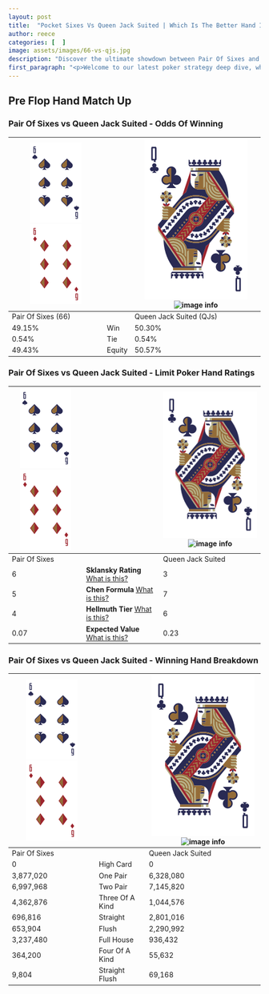 ```yaml
---
layout: post
title:  "Pocket Sixes Vs Queen Jack Suited | Which Is The Better Hand In Poker? A Complete Guide"
author: reece
categories: [  ]
image: assets/images/66-vs-qjs.jpg
description: "Discover the ultimate showdown between Pair Of Sixes and Queen Jack Suited in poker! Uncover the odds, strategies, and scenarios where one hand triumphs over the other. Get ready to up your poker game with this thrilling analysis."
first_paragraph: "<p>Welcome to our latest poker strategy deep dive, where we're pitting two distinct hands against each other in a high-stakes showdown: Pair Of Sixes vs Queen Jack Suited.</p><p>In the dynamic world of poker, every decision counts, and knowing which hand holds the upper hand is key to your success at the table.</p><p>In this article, we'll dissect these two hands, explore the scenarios where one dominates the other, and equip you with the knowledge to make strategic choices that can tip the odds in your favor.</p><p>Get ready to unravel the intriguing dynamics of these poker hands and elevate your game to new heights.</p>"
---
```




[comment]: # (sp0)

## Pre Flop Hand Match Up

<div class="table hand-ratings" markdown="1"> 



### Pair Of Sixes vs Queen Jack Suited - Odds Of Winning


    
| ![image info](assets/images/hand1/6.png) ![image info](assets/images/hand1/6o.png) |  | ![image info](assets/images/hand2/Q.png) ![image info](assets/images/hand2/Js.png) |
| -------- | -------- | -------- |
| Pair Of Sixes (66) |  | Queen Jack Suited (QJs) |
| 49.15% | Win | 50.30% |
| 0.54% | Tie | 0.54% |
| 49.43% | Equity | 50.57% |




[comment]: # (sp1)



### Pair Of Sixes vs Queen Jack Suited - Limit Poker Hand Ratings


    
| ![image info](assets/images/hand1/6.png) ![image info](assets/images/hand1/6o.png) |  | ![image info](assets/images/hand2/Q.png) ![image info](assets/images/hand2/Js.png) |
| -------- | -------- | -------- |
| Pair Of Sixes |  | Queen Jack Suited |
| 6 | **Sklansky Rating** [What is this?](/sklansky-rating-explained) | 3 |
| 5 | **Chen Formula** [What is this?](/chen-formula-explained) | 7 |
| 4 | **Hellmuth Tier** [What is this?](/Hellmuth-tier-explained) | 6 |
| 0.07 | **Expected Value** [What is this?](/expected-value-explained) | 0.23 |




[comment]: # (sp2)



### Pair Of Sixes vs Queen Jack Suited - Winning Hand Breakdown


    
| ![image info](assets/images/hand1/6.png) ![image info](assets/images/hand1/6o.png) |  | ![image info](assets/images/hand2/Q.png) ![image info](assets/images/hand2/Js.png) |
| -------- | -------- | -------- |
| Pair Of Sixes |  | Queen Jack Suited |
| 0 | High Card | 0 |
| 3,877,020 | One Pair | 6,328,080 |
| 6,997,968 | Two Pair | 7,145,820 |
| 4,362,876 | Three Of A Kind | 1,044,576 |
| 696,816 | Straight | 2,801,016 |
| 653,904 | Flush | 2,290,992 |
| 3,237,480 | Full House | 936,432 |
| 364,200 | Four Of A Kind | 55,632 |
| 9,804 | Straight Flush | 69,168 |




[comment]: # (sp3)



</div>

[comment]: # (sp4)



[comment]: # (sp5)

